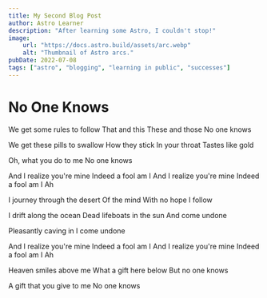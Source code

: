 ```yaml
---
title: My Second Blog Post
author: Astro Learner
description: "After learning some Astro, I couldn't stop!"
image:
    url: "https://docs.astro.build/assets/arc.webp"
    alt: "Thumbnail of Astro arcs."
pubDate: 2022-07-08
tags: ["astro", "blogging", "learning in public", "successes"]
---
```

# No One Knows
We get some rules to follow
That and this
These and those
No one knows

We get these pills to swallow
How they stick
In your throat
Tastes like gold

Oh, what you do to me
No one knows

And I realize you're mine
Indeed a fool am I
And I realize you're mine
Indeed a fool am I
Ah

I journey through the desert
Of the mind
With no hope
I follow

I drift along the ocean
Dead lifeboats in the sun
And come undone

Pleasantly caving in
I come undone

And I realize you're mine
Indeed a fool am I
And I realize you're mine
Indeed a fool am I
Ah

Heaven smiles above me
What a gift here below
But no one knows

A gift that you give to me
No one knows
